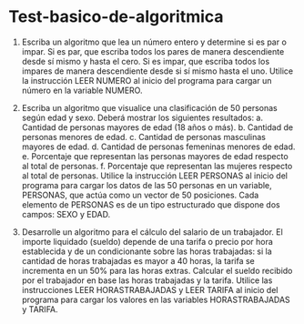 # Test-basico-de-algoritmica

1. Escriba un algoritmo que lea un número entero y determine si es par o impar. Si es par,
que escriba todos los pares de manera descendiente desde sí mismo y hasta el cero. Si
es impar, que escriba todos los impares de manera descendiente desde si sí mismo
hasta el uno. Utilice la instrucción LEER NUMERO al inicio del programa para cargar un
número en la variable NUMERO.

2. Escriba un algoritmo que visualice una clasificación de 50 personas según edad y sexo.
Deberá mostrar los siguientes resultados:
a. Cantidad de personas mayores de edad (18 años o más).
b. Cantidad de personas menores de edad.
c. Cantidad de personas masculinas mayores de edad.
d. Cantidad de personas femeninas menores de edad.
e. Porcentaje que representan las personas mayores de edad respecto al total de
personas.
f. Porcentaje que representan las mujeres respecto al total de personas.
Utilice la instrucción LEER PERSONAS al inicio del programa para cargar los datos de las
50 personas en un variable, PERSONAS, que actúa como un vector de 50 posiciones.
Cada elemento de PERSONAS es de un tipo estructurado que dispone dos campos:
SEXO y EDAD.

3. Desarrolle un algoritmo para el cálculo del salario de un trabajador. El importe
liquidado (sueldo) depende de una tarifa o precio por hora establecida y de un
condicionante sobre las horas trabajadas: si la cantidad de horas trabajadas es mayor a
40 horas, la tarifa se incrementa en un 50% para las horas extras. Calcular el sueldo
recibido por el trabajador en base las horas trabajadas y la tarifa. Utilice las
instrucciones LEER HORASTRABAJADAS y LEER TARIFA al inicio del programa para
cargar los valores en las variables HORASTRABAJADAS y TARIFA.
